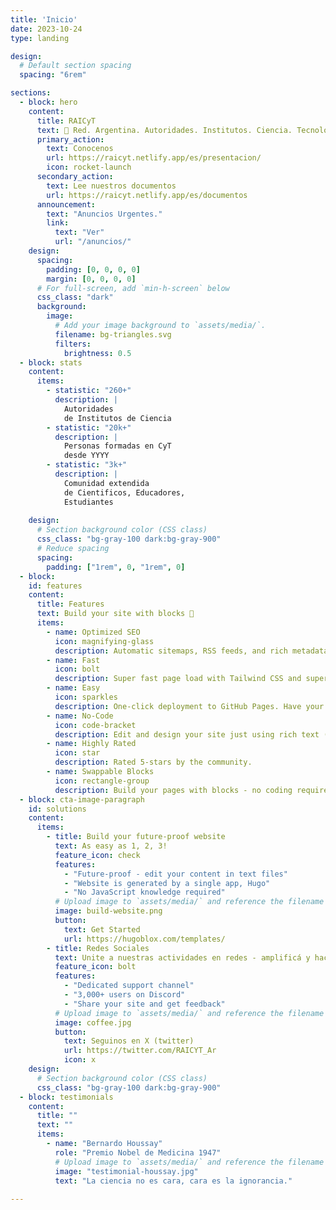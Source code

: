 ```yaml
---
title: 'Inicio'
date: 2023-10-24
type: landing

design:
  # Default section spacing
  spacing: "6rem"

sections:
  - block: hero
    content:
      title: RAICyT
      text: 🧱 Red. Argentina. Autoridades. Institutos. Ciencia. Tecnología  🧱
      primary_action:
        text: Conocenos
        url: https://raicyt.netlify.app/es/presentacion/
        icon: rocket-launch
      secondary_action:
        text: Lee nuestros documentos
        url: https://raicyt.netlify.app/es/documentos
      announcement:
        text: "Anuncios Urgentes."
        link:
          text: "Ver"
          url: "/anuncios/"
    design:
      spacing:
        padding: [0, 0, 0, 0]
        margin: [0, 0, 0, 0]
      # For full-screen, add `min-h-screen` below
      css_class: "dark"
      background:
        image:
          # Add your image background to `assets/media/`.
          filename: bg-triangles.svg
          filters:
            brightness: 0.5
  - block: stats
    content:
      items:
        - statistic: "260+"
          description: |
            Autoridades  
            de Institutos de Ciencia
        - statistic: "20k+"
          description: |
            Personas formadas en CyT  
            desde YYYY
        - statistic: "3k+"
          description: |
            Comunidad extendida 
            de Cientificos, Educadores,
            Estudiantes
            
    design:
      # Section background color (CSS class)
      css_class: "bg-gray-100 dark:bg-gray-900"
      # Reduce spacing
      spacing:
        padding: ["1rem", 0, "1rem", 0]
  - block: 
    id: features
    content:
      title: Features
      text: Build your site with blocks 🧱
      items:
        - name: Optimized SEO
          icon: magnifying-glass
          description: Automatic sitemaps, RSS feeds, and rich metadata take the pain out of SEO and syndication.
        - name: Fast
          icon: bolt
          description: Super fast page load with Tailwind CSS and super fast site building with Hugo.
        - name: Easy
          icon: sparkles
          description: One-click deployment to GitHub Pages. Have your new website live within 5 minutes!
        - name: No-Code
          icon: code-bracket
          description: Edit and design your site just using rich text (Markdown) and configurable YAML parameters.
        - name: Highly Rated
          icon: star
          description: Rated 5-stars by the community.
        - name: Swappable Blocks
          icon: rectangle-group
          description: Build your pages with blocks - no coding required!
  - block: cta-image-paragraph
    id: solutions
    content:
      items:
        - title: Build your future-proof website
          text: As easy as 1, 2, 3!
          feature_icon: check
          features:
            - "Future-proof - edit your content in text files"
            - "Website is generated by a single app, Hugo"
            - "No JavaScript knowledge required"
          # Upload image to `assets/media/` and reference the filename here
          image: build-website.png
          button:
            text: Get Started
            url: https://hugoblox.com/templates/
        - title: Redes Sociales
          text: Unite a nuestras actividades en redes - amplificá y hacé tu aporte
          feature_icon: bolt
          features:
            - "Dedicated support channel"
            - "3,000+ users on Discord"
            - "Share your site and get feedback"
          # Upload image to `assets/media/` and reference the filename here
          image: coffee.jpg
          button:
            text: Seguinos en X (twitter)
            url: https://twitter.com/RAICYT_Ar
            icon: x
    design:
      # Section background color (CSS class)
      css_class: "bg-gray-100 dark:bg-gray-900"
  - block: testimonials
    content:
      title: ""
      text: ""
      items:
        - name: "Bernardo Houssay"
          role: "Premio Nobel de Medicina 1947"
          # Upload image to `assets/media/` and reference the filename here
          image: "testimonial-houssay.jpg"
          text: "La ciencia no es cara, cara es la ignorancia."
    
---
```

